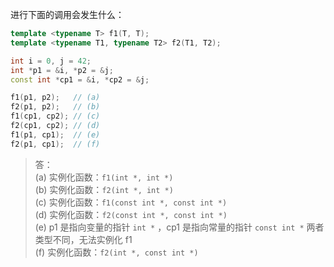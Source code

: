 进行下面的调用会发生什么：

```cpp
template <typename T> f1(T, T);
template <typename T1, typename T2> f2(T1, T2);

int i = 0, j = 42;
int *p1 = &i, *p2 = &j;
const int *cp1 = &i, *cp2 = &j;

f1(p1, p2);   // (a)
f2(p1, p2);   // (b)
f1(cp1, cp2); // (c)
f2(cp1, cp2); // (d)
f1(p1, cp1);  // (e)
f2(p1, cp1);  // (f)
```

> 答：  
> (a) 实例化函数：`f1(int *, int *)`  
> (b) 实例化函数：`f2(int *, int *)`  
> (c) 实例化函数：`f1(const int *, const int *)`  
> (d) 实例化函数：`f2(const int *, const int *)`  
> (e) p1 是指向变量的指针 `int *` ，cp1 是指向常量的指针 `const int *` 两者类型不同，无法实例化 f1  
> (f) 实例化函数：`f2(int *, const int *)`
